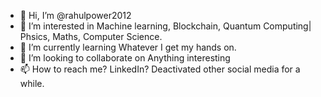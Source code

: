 - 👋 Hi, I’m @rahulpower2012
- 👀 I’m interested in Machine learning, Blockchain, Quantum Computing| Phsics, Maths, Computer Science.
- 🌱 I’m currently learning Whatever I get my hands on.
- 💞️ I’m looking to collaborate on Anything interesting
- 📫 How to reach me? LinkedIn? Deactivated other social media for a while.

<!---
rahulpower2012/rahulpower2012 is a ✨ special ✨ repository because its `README.md` (this file) appears on your GitHub profile.
You can click the Preview link to take a look at your changes.
--->
